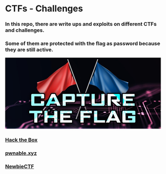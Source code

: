 # CTFs - Challenges
### In this repo, there are write ups and exploits on different CTFs and challenges.
### Some of them are protected with the flag as password because they are still active.

[![ctf](./images/ctf.jpg)](https://github.com/w3th4nds/CTFs)

### [Hack the Box](https://github.com/w3th4nds/CTFs/tree/master/Hack_the_Box)

### [pwnable.xyz](https://github.com/w3th4nds/CTFs/tree/master/pwnable.xyz)

### [NewbieCTF](/NewbieCTF)
